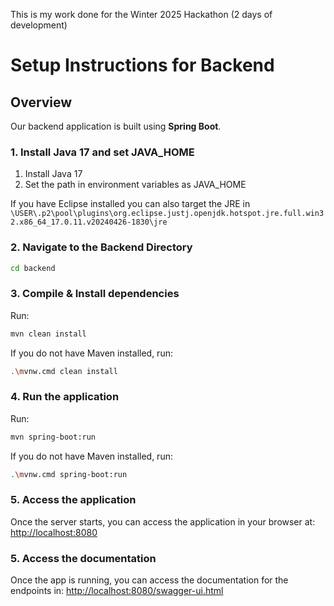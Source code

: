 This is my work done for the Winter 2025 Hackathon (2 days of development)

# Setup Instructions for Backend

## Overview
Our backend application is built using **Spring Boot**.

### 1. Install Java 17 and set JAVA_HOME

1. Install Java 17
2. Set the path in environment variables as JAVA_HOME

If you have Eclipse installed you can also target the JRE in `\USER\.p2\pool\plugins\org.eclipse.justj.openjdk.hotspot.jre.full.win32.x86_64_17.0.11.v20240426-1830\jre`

### 2.  Navigate to the Backend Directory

```bash
cd backend
```

### 3. Compile & Install dependencies

Run:

```bash
mvn clean install
```
If you do not have Maven installed, run:

```bash
.\mvnw.cmd clean install
```

### 4. Run the application

Run:

```bash
mvn spring-boot:run
```

If you do not have Maven installed, run:

```bash
.\mvnw.cmd spring-boot:run
```

### 5. Access the application

Once the server starts, you can access the application in your browser at:
[http://localhost:8080](http://localhost:8080)


### 5. Access the documentation

Once the app is running, you can access the documentation for the endpoints in:
[http://localhost:8080/swagger-ui.html](http://localhost:8080/swagger-ui.html)
